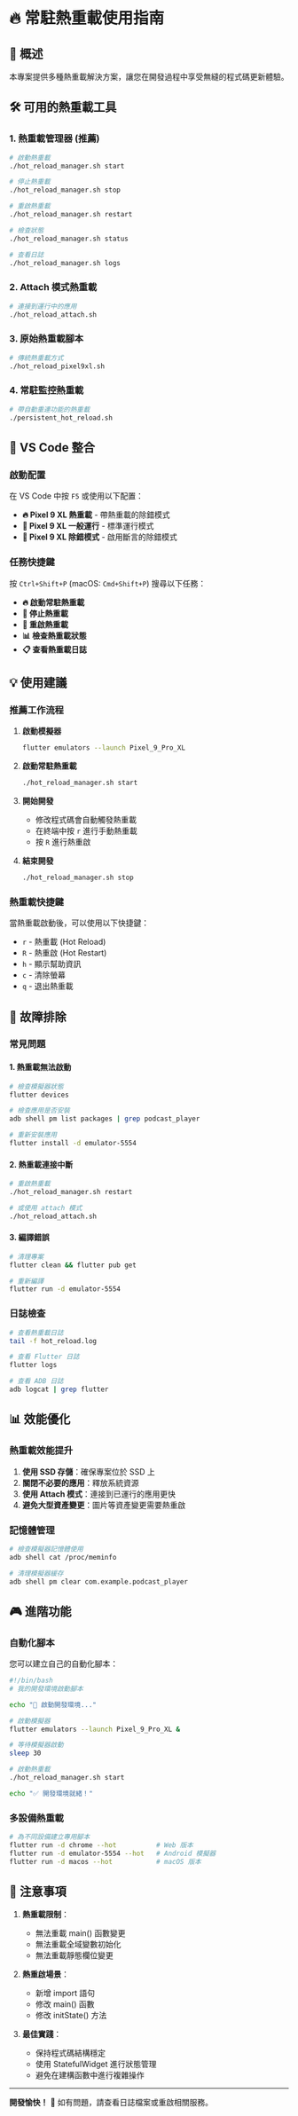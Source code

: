 # 🔥 常駐熱重載使用指南

## 📖 概述

本專案提供多種熱重載解決方案，讓您在開發過程中享受無縫的程式碼更新體驗。

## 🛠️ 可用的熱重載工具

### 1. 熱重載管理器 (推薦)
```bash
# 啟動熱重載
./hot_reload_manager.sh start

# 停止熱重載
./hot_reload_manager.sh stop

# 重啟熱重載
./hot_reload_manager.sh restart

# 檢查狀態
./hot_reload_manager.sh status

# 查看日誌
./hot_reload_manager.sh logs
```

### 2. Attach 模式熱重載
```bash
# 連接到運行中的應用
./hot_reload_attach.sh
```

### 3. 原始熱重載腳本
```bash
# 傳統熱重載方式
./hot_reload_pixel9xl.sh
```

### 4. 常駐監控熱重載
```bash
# 帶自動重連功能的熱重載
./persistent_hot_reload.sh
```

## 🎯 VS Code 整合

### 啟動配置
在 VS Code 中按 `F5` 或使用以下配置：

- **🔥 Pixel 9 XL 熱重載** - 帶熱重載的除錯模式
- **🚀 Pixel 9 XL 一般運行** - 標準運行模式  
- **🧪 Pixel 9 XL 除錯模式** - 啟用斷言的除錯模式

### 任務快捷鍵
按 `Ctrl+Shift+P` (macOS: `Cmd+Shift+P`) 搜尋以下任務：

- **🔥 啟動常駐熱重載**
- **🛑 停止熱重載**
- **🔄 重啟熱重載**
- **📊 檢查熱重載狀態**
- **📋 查看熱重載日誌**

## 💡 使用建議

### 推薦工作流程

1. **啟動模擬器**
   ```bash
   flutter emulators --launch Pixel_9_Pro_XL
   ```

2. **啟動常駐熱重載**
   ```bash
   ./hot_reload_manager.sh start
   ```

3. **開始開發**
   - 修改程式碼會自動觸發熱重載
   - 在終端中按 `r` 進行手動熱重載
   - 按 `R` 進行熱重啟

4. **結束開發**
   ```bash
   ./hot_reload_manager.sh stop
   ```

### 熱重載快捷鍵

當熱重載啟動後，可以使用以下快捷鍵：

- `r` - 熱重載 (Hot Reload)
- `R` - 熱重啟 (Hot Restart)
- `h` - 顯示幫助資訊
- `c` - 清除螢幕
- `q` - 退出熱重載

## 🔧 故障排除

### 常見問題

#### 1. 熱重載無法啟動
```bash
# 檢查模擬器狀態
flutter devices

# 檢查應用是否安裝
adb shell pm list packages | grep podcast_player

# 重新安裝應用
flutter install -d emulator-5554
```

#### 2. 熱重載連接中斷
```bash
# 重啟熱重載
./hot_reload_manager.sh restart

# 或使用 attach 模式
./hot_reload_attach.sh
```

#### 3. 編譯錯誤
```bash
# 清理專案
flutter clean && flutter pub get

# 重新編譯
flutter run -d emulator-5554
```

### 日誌檢查

```bash
# 查看熱重載日誌
tail -f hot_reload.log

# 查看 Flutter 日誌
flutter logs

# 查看 ADB 日誌
adb logcat | grep flutter
```

## 📊 效能優化

### 熱重載效能提升

1. **使用 SSD 存儲**：確保專案位於 SSD 上
2. **關閉不必要的應用**：釋放系統資源
3. **使用 Attach 模式**：連接到已運行的應用更快
4. **避免大型資產變更**：圖片等資產變更需要熱重啟

### 記憶體管理

```bash
# 檢查模擬器記憶體使用
adb shell cat /proc/meminfo

# 清理模擬器緩存
adb shell pm clear com.example.podcast_player
```

## 🎮 進階功能

### 自動化腳本

您可以建立自己的自動化腳本：

```bash
#!/bin/bash
# 我的開發環境啟動腳本

echo "🚀 啟動開發環境..."

# 啟動模擬器
flutter emulators --launch Pixel_9_Pro_XL &

# 等待模擬器啟動
sleep 30

# 啟動熱重載
./hot_reload_manager.sh start

echo "✅ 開發環境就緒！"
```

### 多設備熱重載

```bash
# 為不同設備建立專用腳本
flutter run -d chrome --hot          # Web 版本
flutter run -d emulator-5554 --hot   # Android 模擬器
flutter run -d macos --hot           # macOS 版本
```

## 📝 注意事項

1. **熱重載限制**：
   - 無法重載 main() 函數變更
   - 無法重載全域變數初始化
   - 無法重載靜態欄位變更

2. **熱重啟場景**：
   - 新增 import 語句
   - 修改 main() 函數
   - 修改 initState() 方法

3. **最佳實踐**：
   - 保持程式碼結構穩定
   - 使用 StatefulWidget 進行狀態管理
   - 避免在建構函數中進行複雜操作

---

**開發愉快！** 🎉 如有問題，請查看日誌檔案或重啟相關服務。
